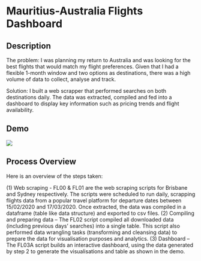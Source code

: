 # Mauritius-Australia Flights Dashboard
## Description

The problem:  I was planning my return to Australia and was looking for the best flights that would match my flight preferences. Given that I had a flexible 1-month window and two options as destinations, there was a high volume of data to collect, analyse and track.

Solution: I built a web scrapper that performed searches on both destinations daily. The data was extracted, compiled and fed into a dashboard to display key information such as pricing trends and flight availability.


## Demo

![](Dash-Demo-20200126-323pm.gif)

## Process Overview

Here is an overview of the steps taken:

(1)	Web scraping - FL00 & FL01 are the web scraping scripts for Brisbane and Sydney respectively. The scripts were scheduled to run daily, scrapping flights data from a popular travel platform for departure dates between 15/02/2020 and 17/03/2020.  Once extracted, the data was compiled in a dataframe (table like data structure) and exported to csv files.
(2)	Compiling and preparing data – The FL02 script compiled all downloaded data (including previous days’ searches) into a single table. This script also performed data wrangling tasks (transforming and cleansing data) to prepare the data for visualisation purposes and analytics. 
(3)	Dashboard – The FL03A script builds an interactive dashboard, using the data generated by step 2 to generate the visualisations and table as shown in the demo.
